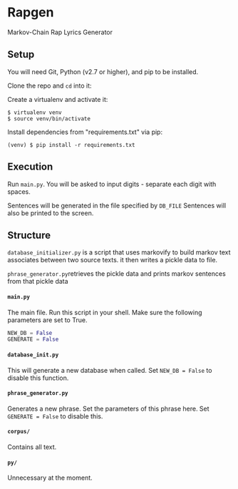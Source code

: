 


# Rapgen

Markov-Chain Rap Lyrics Generator


## Setup

You will need Git, Python (v2.7 or higher), and pip to be installed.

Clone the repo and `cd` into it:

Create a virtualenv and activate it:

```
$ virtualenv venv
$ source venv/bin/activate
```

Install dependencies from "requirements.txt" via pip:
```
(venv) $ pip install -r requirements.txt
```

## Execution

Run `main.py`. You will be asked to input digits - separate each digit with spaces.

Sentences will be generated in the file specified by `DB_FILE`
Sentences will also be printed to the screen.


## Structure

`database_initializer.py` is a script that uses markovify to build markov text associates between two source texts. it then writes a pickle data to file.

`phrase_generator.py`retrieves the pickle data and prints markov sentences from that pickle data

#### `main.py`
The main file. Run this script in your shell.
Make sure the following parameters are set to True.

```python
NEW_DB = False
GENERATE = False
```

#### `database_init.py`
This will generate a new database when called. Set `NEW_DB = False` to disable this function.

#### `phrase_generator.py`

Generates a new phrase. Set the parameters of this phrase here.
Set `GENERATE = False` to disable this.

#### `corpus/`
Contains all text.

#### `py/`
Unnecessary at the moment.
